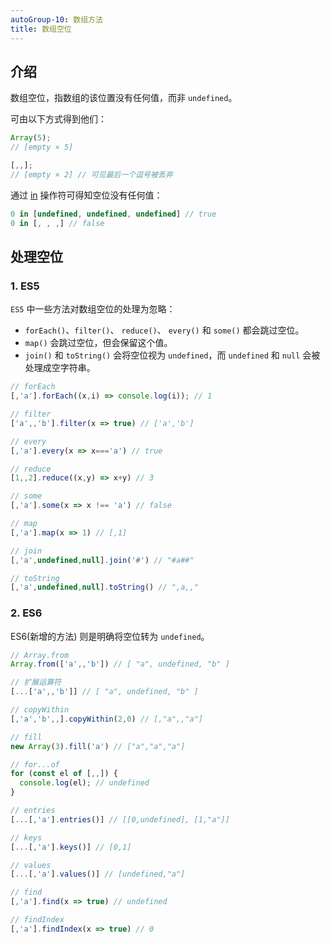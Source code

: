 ```yaml
---
autoGroup-10: 数组方法
title: 数组空位
---
```


## 介绍

数组空位，指数组的该位置没有任何值，而非 `undefined`。

可由以下方式得到他们：

```js
Array(5);
// [empty × 5]

[,,];
// [empty × 2] // 可见最后一个逗号被丢弃
```

通过 [in](https://developer.mozilla.org/zh-CN/docs/Web/JavaScript/Reference/Operators/in) 操作符可得知空位没有任何值：

```js
0 in [undefined, undefined, undefined] // true
0 in [, , ,] // false
```



## 处理空位

### 1. ES5

`ES5` 中一些方法对数组空位的处理为忽略：

- `forEach()`、`filter()`、 `reduce()`、 `every()` 和 `some()` 都会跳过空位。
- `map()` 会跳过空位，但会保留这个值。
- `join()` 和 `toString()` 会将空位视为 `undefined`，而 `undefined` 和 `null` 会被处理成空字符串。

```js
// forEach
[,'a'].forEach((x,i) => console.log(i)); // 1

// filter
['a',,'b'].filter(x => true) // ['a','b']

// every
[,'a'].every(x => x==='a') // true

// reduce
[1,,2].reduce((x,y) => x+y) // 3

// some
[,'a'].some(x => x !== 'a') // false

// map
[,'a'].map(x => 1) // [,1]

// join
[,'a',undefined,null].join('#') // "#a##"

// toString
[,'a',undefined,null].toString() // ",a,,"
```

### 2. ES6

ES6(新增的方法) 则是明确将空位转为 `undefined`。

```js
// Array.from
Array.from(['a',,'b']) // [ "a", undefined, "b" ]

// 扩展运算符
[...['a',,'b']] // [ "a", undefined, "b" ]

// copyWithin
[,'a','b',,].copyWithin(2,0) // [,"a",,"a"]

// fill
new Array(3).fill('a') // ["a","a","a"]

// for...of
for (const el of [,,]) {
  console.log(el); // undefined
}

// entries
[...[,'a'].entries()] // [[0,undefined], [1,"a"]]

// keys
[...[,'a'].keys()] // [0,1]

// values
[...[,'a'].values()] // [undefined,"a"]

// find
[,'a'].find(x => true) // undefined

// findIndex
[,'a'].findIndex(x => true) // 0
```

